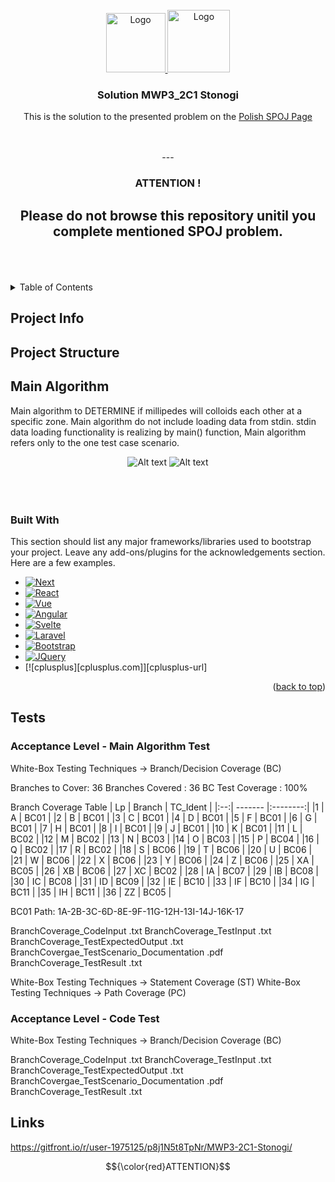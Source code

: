 <!-- PROJECT LOGO -->
<br />
<div align="center">
  <a href="https://github.com/bajraan/MWP3_2C1---Stonogi">
    <img src="70_Documentation/00_ReadmeFiles/spoj.png" alt="Logo" width="95" height="95">
    <img src="70_Documentation/00_ReadmeFiles/cpp.png" alt="Logo" width="100" height="100">
  </a>

<h3 align="center">Solution MWP3_2C1 Stonogi </h3>

  <p align="center">
    This is the solution to the presented problem on the <a href="https://pl.spoj.com/problems/MWP3_2C1/">Polish SPOJ Page</a>
  </p>

  <br/>
    <br/>
---
 <h3 align="center"> ATTENTION ! </h3>

 Please do not browse this repository unitil you complete mentioned SPOJ problem.
---

</div>

<br/>
<br/>
<br/>


<!-- TABLE OF CONTENTS -->
<details>
  <summary>Table of Contents</summary>
  <ol>
    <li><a href="## Project Info">Project Info</a></li>
    <li><a href="## Project Structure">Project Structure</a></li>
    <li><a href="## Main Algorithm">Main algorithm</a></li>
    <li><a href="## Tests">Tests</a></li>
    <li><a href="## Links">Links</a></li>
    <li><a href="#contributing">Contributing</a></li>
    <li><a href="#license">License</a></li>
    <li><a href="#contact">Contact</a></li>
    <li><a href="#acknowledgments">Acknowledgments</a></li>
  </ol>
</details>


## Project Info
## Project Structure
## Main Algorithm

Main algorithm to DETERMINE if millipedes will colloids each other at a specific zone. Main algorithm do not include loading data from stdin. stdin data loading functionality is realizing by main() function, Main algorithm refers only to the one test case scenario.
<div align="center">
<img src="/70_Documentation/MainAlgorithm.drawio.png" alt="Alt text" title="Optional title">
<img src="/70_Documentation/MainAlgorithm_BC_Coverage.png" alt="Alt text" title="Optional title">
</div>

<br/>
<br/>
<br/>

### Built With

This section should list any major frameworks/libraries used to bootstrap your project. Leave any add-ons/plugins for the acknowledgements section. Here are a few examples.

* [![Next][Next.js]][Next-url]
* [![React][React.js]][React-url]
* [![Vue][Vue.js]][Vue-url]
* [![Angular][Angular.io]][Angular-url]
* [![Svelte][Svelte.dev]][Svelte-url]
* [![Laravel][Laravel.com]][Laravel-url]
* [![Bootstrap][Bootstrap.com]][Bootstrap-url]
* [![JQuery][JQuery.com]][JQuery-url]
* [![cplusplus][cplusplus.com]][cplusplus-url]

<p align="right">(<a href="#readme-top">back to top</a>)</p>


## Tests

###
### Acceptance Level - Main Algorithm Test
White-Box Testing Techniques    ->     Branch/Decision Coverage (BC)

Branches to Cover: 36
Branches Covered : 36
BC Test Coverage : 100%

Branch Coverage Table
| Lp | Branch  | TC_Ident |
|:--:| ------- |:--------:|
|1   | A       | BC01     |
|2   | B       | BC01     |
|3   | C       | BC01     |
|4   | D       | BC01     |
|5   | F       | BC01     |
|6   | G       | BC01     |
|7   | H       | BC01     |
|8   | I       | BC01     |
|9   | J       | BC01     |
|10  | K       | BC01     |
|11  | L       | BC02     |
|12  | M       | BC02     |
|13  | N       | BC03     |
|14  | O       | BC03     |
|15  | P       | BC04     |
|16  | Q       | BC02     |
|17  | R       | BC02     |
|18  | S       | BC06     |
|19  | T       | BC06     |
|20  | U       | BC06     |
|21  | W       | BC06     |
|22  | X       | BC06     |
|23  | Y       | BC06     |
|24  | Z       | BC06     |
|25  | XA      | BC05     |
|26  | XB      | BC06     |
|27  | XC      | BC02     |
|28  | IA      | BC07     |
|29  | IB      | BC08     |
|30  | IC      | BC08     |
|31  | ID      | BC09     |
|32  | IE      | BC10     |
|33  | IF      | BC10     |
|34  | IG      | BC11     |
|35  | IH      | BC11     |
|36  | ZZ      | BC05     |

BC01 Path: 1A-2B-3C-6D-8E-9F-11G-12H-13I-14J-16K-17

BranchCoverage_CodeInput .txt
BranchCoverage_TestInput .txt
BranchCoverage_TestExpectedOutput .txt
BranchCovergae_TestScenario_Documentation .pdf
BranchCoverage_TestResult .txt

White-Box Testing Techniques    ->     Statement Coverage (ST)
White-Box Testing Techniques    ->     Path Coverage (PC)

### Acceptance Level - Code Test

White-Box Testing Techniques    ->     Branch/Decision Coverage (BC)

BranchCoverage_CodeInput .txt
BranchCoverage_TestInput .txt
BranchCoverage_TestExpectedOutput .txt
BranchCovergae_TestScenario_Documentation .pdf
BranchCoverage_TestResult .txt



## Links
https://gitfront.io/r/user-1975125/p8j1N5t8TpNr/MWP3-2C1-Stonogi/


$${\color{red}ATTENTION}$$


<!-- MARKDOWN LINKS & IMAGES -->
<!-- https://www.markdownguide.org/basic-syntax/#reference-style-links -->
[contributors-shield]: https://img.shields.io/github/contributors/othneildrew/Best-README-Template.svg?style=for-the-badge
[contributors-url]: https://github.com/othneildrew/Best-README-Template/graphs/contributors
[forks-shield]: https://img.shields.io/github/forks/othneildrew/Best-README-Template.svg?style=for-the-badge
[forks-url]: https://github.com/othneildrew/Best-README-Template/network/members
[stars-shield]: https://img.shields.io/github/stars/othneildrew/Best-README-Template.svg?style=for-the-badge
[stars-url]: https://github.com/othneildrew/Best-README-Template/stargazers
[issues-shield]: https://img.shields.io/github/issues/othneildrew/Best-README-Template.svg?style=for-the-badge
[issues-url]: https://github.com/othneildrew/Best-README-Template/issues
[license-shield]: https://img.shields.io/github/license/othneildrew/Best-README-Template.svg?style=for-the-badge
[license-url]: https://github.com/othneildrew/Best-README-Template/blob/master/LICENSE.txt
[linkedin-shield]: https://img.shields.io/badge/-LinkedIn-black.svg?style=for-the-badge&logo=linkedin&colorB=555
[linkedin-url]: https://linkedin.com/in/othneildrew
[product-screenshot]: images/screenshot.png
[Next.js]: https://img.shields.io/badge/next.js-000000?style=for-the-badge&logo=nextdotjs&logoColor=white
[Next-url]: https://nextjs.org/
[React.js]: https://img.shields.io/badge/React-20232A?style=for-the-badge&logo=react&logoColor=61DAFB
[React-url]: https://reactjs.org/
[Vue.js]: https://img.shields.io/badge/Vue.js-35495E?style=for-the-badge&logo=vuedotjs&logoColor=4FC08D
[Vue-url]: https://vuejs.org/
[Angular.io]: https://img.shields.io/badge/Angular-DD0031?style=for-the-badge&logo=angular&logoColor=white
[Angular-url]: https://angular.io/
[Svelte.dev]: https://img.shields.io/badge/Svelte-4A4A55?style=for-the-badge&logo=svelte&logoColor=FF3E00
[Svelte-url]: https://svelte.dev/
[Laravel.com]: https://img.shields.io/badge/Laravel-FF2D20?style=for-the-badge&logo=laravel&logoColor=white
[Laravel-url]: https://laravel.com
[Bootstrap.com]: https://img.shields.io/badge/Bootstrap-563D7C?style=for-the-badge&logo=bootstrap&logoColor=white
[Bootstrap-url]: https://getbootstrap.com
[JQuery.com]: https://img.shields.io/badge/jacek-blue?style=for-the-badge&logo=cplusplus&logoColor=red
[JQuery-url]: https://jquery.com 


